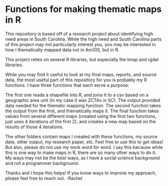 # Functions for making thematic maps in R

This repository is based off of a research project about identifying high need areas in South Carolina. While the high need and South Carolina parts of this project may not particularly interest you, you may be interested in how I thematically mapped data not in ArcGIS, but in R.

This project relies on several R libraries, but especially the tmap and rgdal libraries.

While you may find it useful to look at my final maps, reports, and source data, the most useful part of this repository for you is probably my R functions. I have three functions that each serve a purpose:

The first one reads a shapefile into R, and joins it to a csv based on a geographic area unit (in my case it was ZCTAs in SC). The output provided data needed for the thematic mapping function.
The second function takes the output from the first, and thematically maps it.
The final function takes values from several different maps (created using the first two functions, just uses 4 iterations of the first 2), and creates a new map based on the results of those 4 iterations.

The other folders contain maps I created with these functions, my source data, other output, my research paper, etc. Feel free to use this to get ideas! But also, please do not use my work word for word. I say this because while this is one way to make maps in R, there are so many other ways to do it. My ways may not be the best ways, as I have a social science background and not a programmer background.

Thanks and I hope this helps! If you know ways to improve my approach, please feel free to reach out.
-Rachel
